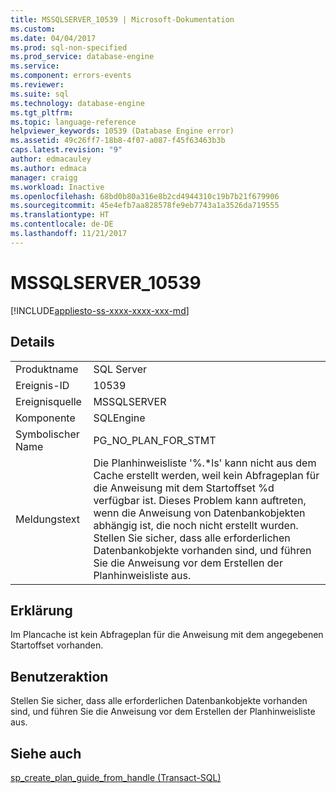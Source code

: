 ```yaml
---
title: MSSQLSERVER_10539 | Microsoft-Dokumentation
ms.custom: 
ms.date: 04/04/2017
ms.prod: sql-non-specified
ms.prod_service: database-engine
ms.service: 
ms.component: errors-events
ms.reviewer: 
ms.suite: sql
ms.technology: database-engine
ms.tgt_pltfrm: 
ms.topic: language-reference
helpviewer_keywords: 10539 (Database Engine error)
ms.assetid: 49c26ff7-18b8-4f07-a087-f45f63463b3b
caps.latest.revision: "9"
author: edmacauley
ms.author: edmaca
manager: craigg
ms.workload: Inactive
ms.openlocfilehash: 68bd0b80a316e8b2cd4944310c19b7b21f679906
ms.sourcegitcommit: 45e4efb7aa828578fe9eb7743a1a3526da719555
ms.translationtype: HT
ms.contentlocale: de-DE
ms.lasthandoff: 11/21/2017
---
```

# <a name="mssqlserver10539"></a>MSSQLSERVER_10539
[!INCLUDE[appliesto-ss-xxxx-xxxx-xxx-md](../../includes/appliesto-ss-xxxx-xxxx-xxx-md.md)]
  
## <a name="details"></a>Details  
  
|||  
|-|-|  
|Produktname|SQL Server|  
|Ereignis-ID|10539|  
|Ereignisquelle|MSSQLSERVER|  
|Komponente|SQLEngine|  
|Symbolischer Name|PG_NO_PLAN_FOR_STMT|  
|Meldungstext|Die Planhinweisliste '%.*ls' kann nicht aus dem Cache erstellt werden, weil kein Abfrageplan für die Anweisung mit dem Startoffset %d verfügbar ist. Dieses Problem kann auftreten, wenn die Anweisung von Datenbankobjekten abhängig ist, die noch nicht erstellt wurden. Stellen Sie sicher, dass alle erforderlichen Datenbankobjekte vorhanden sind, und führen Sie die Anweisung vor dem Erstellen der Planhinweisliste aus.|  
  
## <a name="explanation"></a>Erklärung  
Im Plancache ist kein Abfrageplan für die Anweisung mit dem angegebenen Startoffset vorhanden.  
  
## <a name="user-action"></a>Benutzeraktion  
Stellen Sie sicher, dass alle erforderlichen Datenbankobjekte vorhanden sind, und führen Sie die Anweisung vor dem Erstellen der Planhinweisliste aus.  
  
## <a name="see-also"></a>Siehe auch  
[sp_create_plan_guide_from_handle &#40;Transact-SQL&#41;](~/relational-databases/system-stored-procedures/sp-create-plan-guide-from-handle-transact-sql.md)  
  
